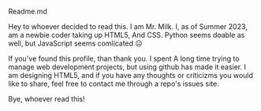 Readme.md

Hey to whoever decided to read this. I am Mr. Milk.
I, as of Summer 2023, am a newbie coder taking up HTML5, And CSS. Python seems doable as well, but JavaScript seems comlicated ☹️

  If you've found this profile, than thank you. I spent A long time trying to manage web development projects, but using github has made it easier.
  I am designing HTML5, and if you have any thoughts or criticizms you would like to share, feel free to contact me through a repo's issues site.

  Bye, whoever read this!
